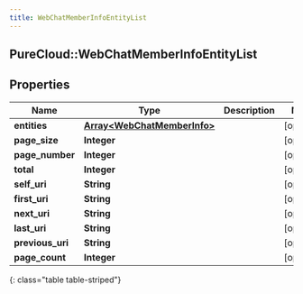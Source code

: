 ```yaml
---
title: WebChatMemberInfoEntityList
---
```

## PureCloud::WebChatMemberInfoEntityList

## Properties

|Name | Type | Description | Notes|
|------------ | ------------- | ------------- | -------------|
| **entities** | [**Array&lt;WebChatMemberInfo&gt;**](WebChatMemberInfo.html) |  | [optional] |
| **page_size** | **Integer** |  | [optional] |
| **page_number** | **Integer** |  | [optional] |
| **total** | **Integer** |  | [optional] |
| **self_uri** | **String** |  | [optional] |
| **first_uri** | **String** |  | [optional] |
| **next_uri** | **String** |  | [optional] |
| **last_uri** | **String** |  | [optional] |
| **previous_uri** | **String** |  | [optional] |
| **page_count** | **Integer** |  | [optional] |
{: class="table table-striped"}


